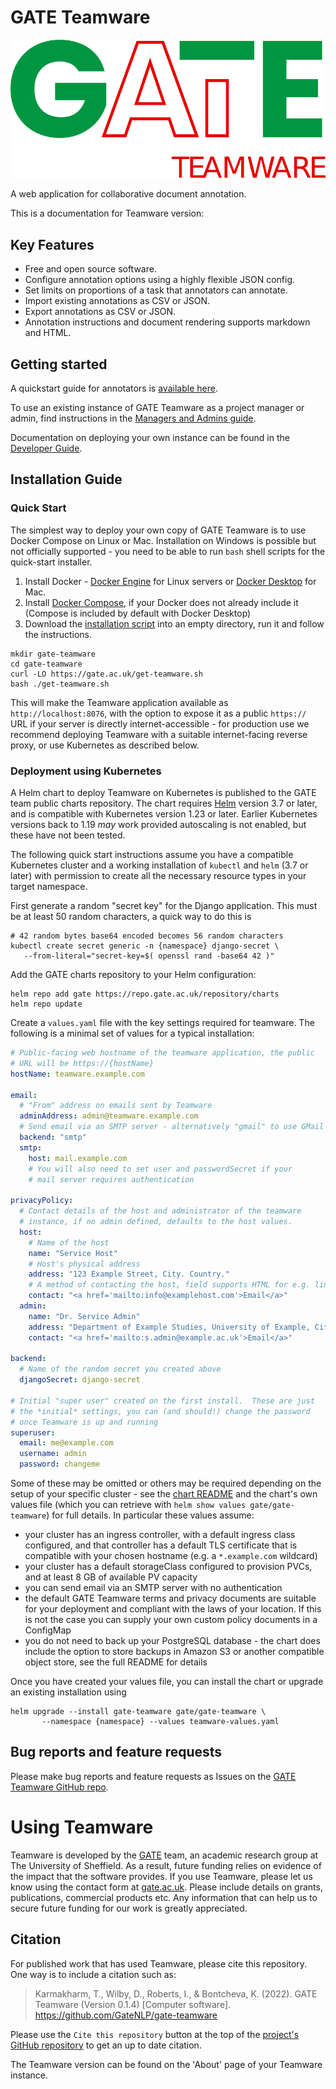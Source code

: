 # GATE Teamware

![GATE Teamware logo](./img/gate-teamware-logo.svg "GATE Teamware logo")

A web application for collaborative document annotation.

This is a documentation for Teamware version: <strong><DisplayVersion></DisplayVersion></strong>

## Key Features
* Free and open source software.
* Configure annotation options using a highly flexible JSON config.
* Set limits on proportions of a task that annotators can annotate.
* Import existing annotations as CSV or JSON.
* Export annotations as CSV or JSON.
* Annotation instructions and document rendering supports markdown and HTML.

## Getting started
A quickstart guide for annotators is [available here](annotatorguide).

To use an existing instance of GATE Teamware as a project manager or admin, find instructions in the [Managers and Admins guide](manageradminguide).

Documentation on deploying your own instance can be found in the [Developer Guide](developerguide).

## Installation Guide

### Quick Start

The simplest way to deploy your own copy of GATE Teamware is to use Docker Compose on Linux or Mac.  Installation on Windows is possible but not officially supported - you need to be able to run `bash` shell scripts for the quick-start installer.

1. Install Docker - [Docker Engine](https://docs.docker.com/engine/) for Linux servers or [Docker Desktop](https://docs.docker.com/desktop/) for Mac.
2. Install [Docker Compose](https://github.com/docker/compose), if your Docker does not already include it (Compose is included by default with Docker Desktop)
3. Download the [installation script](https://gate.ac.uk/get-teamware.sh) into an empty directory, run it and follow the instructions.

```
mkdir gate-teamware
cd gate-teamware
curl -LO https://gate.ac.uk/get-teamware.sh
bash ./get-teamware.sh
```

This will make the Teamware application available as `http://localhost:8076`, with the option to expose it as a public `https://` URL if your server is directly internet-accessible - for production use we recommend deploying Teamware with a suitable internet-facing reverse proxy, or use Kubernetes as described below.

### Deployment using Kubernetes

A Helm chart to deploy Teamware on Kubernetes is published to the GATE team public charts repository.  The chart requires [Helm](https://helm.sh) version 3.7 or later, and is compatible with Kubernetes version 1.23 or later.  Earlier Kubernetes versions back to 1.19 _may_ work provided autoscaling is not enabled, but these have not been tested.

The following quick start instructions assume you have a compatible Kubernetes cluster and a working installation of `kubectl` and `helm` (3.7 or later) with permission to create all the necessary resource types in your target namespace.

First generate a random "secret key" for the Django application.  This must be at least 50 random characters, a quick way to do this is

```
# 42 random bytes base64 encoded becomes 56 random characters
kubectl create secret generic -n {namespace} django-secret \
   --from-literal="secret-key=$( openssl rand -base64 42 )"
```

Add the GATE charts repository to your Helm configuration:

```
helm repo add gate https://repo.gate.ac.uk/repository/charts
helm repo update
```

Create a `values.yaml` file with the key settings required for teamware.  The following is a minimal set of values for a typical installation:

```yaml
# Public-facing web hostname of the teamware application, the public
# URL will be https://{hostName}
hostName: teamware.example.com

email:
  # "From" address on emails sent by Teamware
  adminAddress: admin@teamware.example.com
  # Send email via an SMTP server - alternatively "gmail" to use GMail API
  backend: "smtp"
  smtp:
    host: mail.example.com
    # You will also need to set user and passwordSecret if your
    # mail server requires authentication
    
privacyPolicy:
  # Contact details of the host and administrator of the teamware
  # instance, if no admin defined, defaults to the host values.
  host:
    # Name of the host
    name: "Service Host"
    # Host's physical address
    address: "123 Example Street, City. Country."
    # A method of contacting the host, field supports HTML for e.g. linking to a form
    contact: "<a href='mailto:info@examplehost.com'>Email</a>"
  admin:
    name: "Dr. Service Admin"
    address: "Department of Example Studies, University of Example, City. Country."
    contact: "<a href='mailto:s.admin@example.ac.uk'>Email</a>"
    
backend:
  # Name of the random secret you created above
  djangoSecret: django-secret

# Initial "super user" created on the first install.  These are just
# the *initial* settings, you can (and should!) change the password
# once Teamware is up and running
superuser:
  email: me@example.com
  username: admin
  password: changeme
```

Some of these may be omitted or others may be required depending on the setup of your specific cluster - see the [chart README](https://github.com/GateNLP/charts/blob/main/gate-teamware/README.md) and the chart's own values file (which you can retrieve with `helm show values gate/gate-teamware`) for full details.  In particular these values assume:

- your cluster has an ingress controller, with a default ingress class configured, and that controller has a default TLS certificate that is compatible with your chosen hostname (e.g. a `*.example.com` wildcard)
- your cluster has a default storageClass configured to provision PVCs, and at least 8 GB of available PV capacity
- you can send email via an SMTP server with no authentication
- the default GATE Teamware terms and privacy documents are suitable for your deployment and compliant with the laws of your location.  If this is not the case you can supply your own custom policy documents in a ConfigMap
- you do not need to back up your PostgreSQL database - the chart does include the option to store backups in Amazon S3 or another compatible object store, see the full README for details

Once you have created your values file, you can install the chart or upgrade an existing installation using

```
helm upgrade --install gate-teamware gate/gate-teamware \
       --namespace {namespace} --values teamware-values.yaml
```


## Bug reports and feature requests
Please make bug reports and feature requests as Issues on the [GATE Teamware GitHub repo](https://github.com/GATENLP/gate-teamware).

# Using Teamware
Teamware is developed by the [GATE](https://gate.ac.uk) team, an academic research group at The University of Sheffield. As a result, future funding relies on evidence of the impact that the software provides. If you use Teamware, please let us know using the contact form at [gate.ac.uk](https://gate.ac.uk/g8/contact). Please include details on grants, publications, commercial products etc. Any information that can help us to secure future funding for our work is greatly appreciated.

## Citation
For published work that has used Teamware, please cite this repository. One way is to include a citation such as:

> Karmakharm, T., Wilby, D., Roberts, I., & Bontcheva, K. (2022). GATE Teamware (Version 0.1.4) [Computer software]. https://github.com/GateNLP/gate-teamware

Please use the `Cite this repository` button at the top of the [project's GitHub repository](https://github.com/GATENLP/gate-teamware) to get an up to date citation.

The Teamware version can be found on the 'About' page of your Teamware instance.
